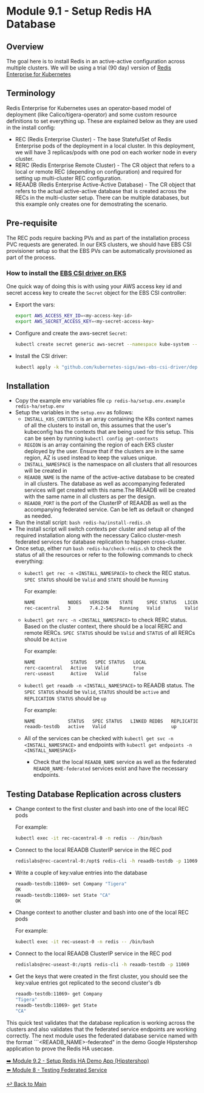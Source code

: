 # Module 9.1 - Setup Redis HA Database

## Overview

The goal here is to install Redis in an active-active configuration across multiple clusters. We will be using a trial (90 day) version of [Redis Enterprise for Kubernetes](https://docs.redis.com/latest/kubernetes/)

## Terminology

Redis Enterprise for Kubernetes uses an operator-based model of deployment (like Calico/tigera-operator) and some custom resource definitions to set everything up. These are explained below as they are used in the install config:

- REC (Redis Enterprise Cluster) - The base StatefulSet of Redis Enterprise pods of the deployment in a local cluster. In this deployment, we will have 3 replicas/pods with one pod on each worker node in every cluster.
- RERC (Redis Enterprise Remote Cluster) - The CR object that refers to a local or remote REC (depending on configuration) and required for setting up multi-cluster REC configuration.
- REAADB (Redis Enterprise Active-Active Database) - The CR object that refers to the actual active-active database that is created across the RECs in the multi-cluster setup. There can be multiple databases, but this example only creates one for demostrating the scenario.

## Pre-requisite

The REC pods require backing PVs and as part of the installation process PVC requests are generated. In our EKS clusters, we should have EBS CSI provisioner setup so that the EBS PVs can be automatically provisioned as part of the process.

### How to install the [EBS CSI driver on EKS](https://docs.aws.amazon.com/eks/latest/userguide/ebs-csi.html)

One quick way of doing this is with using your AWS access key id and secret access key to create the ```Secret``` object for the EBS CSI controller:
  
- Export the vars:

  ```bash
  export AWS_ACCESS_KEY_ID=<my-access-key-id>
  export AWS_SECRET_ACCESS_KEY=<my-secret-access-key>
  ```

- Configure and create the aws-secret ```Secret```:
  
  ```bash
  kubectl create secret generic aws-secret --namespace kube-system --from-literal "key_id=${AWS_ACCESS_KEY_ID}" --from-literal "access_key=${AWS_SECRET_ACCESS_KEY}"
  ```

- Install the CSI driver:

  ```bash
  kubectl apply -k "github.com/kubernetes-sigs/aws-ebs-csi-driver/deploy/kubernetes/overlays/stable/?ref=release-1.29"
  ```

## Installation

- Copy the example env variables file ```cp redis-ha/setup.env.example redis-ha/setup.env```
- Setup the variables in the ```setup.env``` as follows:
  - ```INSTALL_K8S_CONTEXTS``` is an array containing the K8s context names of all the clusters to install on, this assumes that the user's kubeconfig has the contexts that are being used for this setup. This can be seen by running ```kubectl config get-contexts```
  - ```REGION``` is an array containing the region of each EKS cluster deployed by the user. Ensure that if the clusters are in the same region, AZ is used instead to keep the values unique.
  - ```INSTALL_NAMESPACE``` is the namespace on all clusters that all resources will be created in
  - ```REAADB_NAME``` is the name of the active-active database to be created in all clusters. The database as well as accompanying federated services will get created with this name.The REAADB will be created with the same name in all clusters as per the design.
  - ```REAADB_PORT``` is the port of the ClusterIP of REAADB as well as the accompanying federated service. Can be left as default or changed as needed.
- Run the install script: ```bash redis-ha/install-redis.sh```
- The install script will switch contexts per cluster and setup all of the required installation along with the necessary Calico cluster-mesh federated services for database replication to happen cross-cluster.
- Once setup, either run ```bash redis-ha/check-redis.sh``` to check the status of all the resources or refer to the following commands to check everything:
  - ```kubectl get rec -n <INSTALL_NAMESPACE>``` to check the REC status. ```SPEC STATUS``` should be ```Valid``` and ```STATE``` should be ```Running```
  
    For example:

    ```bash
    NAME            NODES   VERSION    STATE     SPEC STATUS   LICENSE STATE   SHARDS LIMIT   LICENSE EXPIRATION DATE   AGE
    rec-cacentral   3       7.4.2-54   Running   Valid         Valid           4              2024-04-17T15:22:44Z      12h
    ```

  - ```kubectl get rerc -n <INSTALL_NAMESPACE>``` to check RERC status. Based on the cluster context, there should be a local RERC and remote RERCs. ```SPEC STATUS``` should be ```Valid``` and ```STATUS``` of all RERCs should be ```Active```
  
    For example:

    ```bash
    NAME             STATUS   SPEC STATUS   LOCAL
    rerc-cacentral   Active   Valid         true
    rerc-useast      Active   Valid         false
    ```

  - ```kubectl get reaadb -n <INSTALL_NAMESPACE>``` to REAADB status. The ```SPEC STATUS``` should be ```Valid```, ```STATUS``` should be ```active``` and ```REPLICATION STATUS``` should be ```up```

    For example:

    ```bash
    NAME            STATUS   SPEC STATUS   LINKED REDBS   REPLICATION STATUS
    reaadb-testdb   active   Valid                        up
    ```

  - All of the services can be checked with ```kubectl get svc -n <INSTALL_NAMESPACE>``` and endpoints with ```kubectl get endpoints -n <INSTALL_NAMESPACE>```
    - Check that the local ```REAADB_NAME``` service as well as the federated ```REAADB_NAME-federated``` services exist and have the necessary endpoints.

## Testing Database Replication across clusters

- Change context to the first cluster and bash into one of the local REC pods
  
  For example:

  ```bash
  kubectl exec -it rec-cacentral-0 -n redis -- /bin/bash
  ```

- Connect to the local REAADB ClusterIP service in the REC pod

  ```bash
  redislabs@rec-cacentral-0:/opt$ redis-cli -h reaadb-testdb -p 11069
  ```

- Write a couple of key:value entries into the database

  ```bash
  reaadb-testdb:11069> set Company "Tigera"
  OK
  reaadb-testdb:11069> set State "CA"
  OK
  ```

- Change context to another cluster and bash into one of the local REC pods

  For example:

  ```bash
  kubectl exec -it rec-useast-0 -n redis -- /bin/bash
  ```

- Connect to the local REAADB ClusterIP service in the REC pod

  ```bash
  redislabs@rec-useast-0:/opt$ redis-cli -h reaadb-testdb -p 11069
  ```

- Get the keys that were created in the first cluster, you should see the key:value entries got replicated to the second cluster's db

  ```bash
  reaadb-testdb:11069> get Company
  "Tigera"
  reaadb-testdb:11069> get State
  "CA"
  ```

This quick test validates that the database replication is working across the clusters and also validates that the federated service endpoints are working correctly. The next module uses the federated database service named with the format ```<REAADB_NAME>-federated" in the demo Google Hipstershop application to prove the Redis HA usecase.

[:arrow_right: Module 9.2 - Setup Redis HA Demo App (Hipstershop)](module-9.2-setup-redis-ha-demo-app.md)  
[:arrow_left: Module 8 - Testing Federated Service](module-8-test-fed-svc.md)  

[:leftwards_arrow_with_hook: Back to Main](../README.md)
